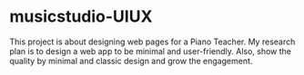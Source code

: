 # musicstudio-UIUX

This project is about designing web pages for a Piano Teacher. My research plan is to design a web app to be minimal and user-friendly. Also, show the quality by minimal and classic design and grow the engagement.
